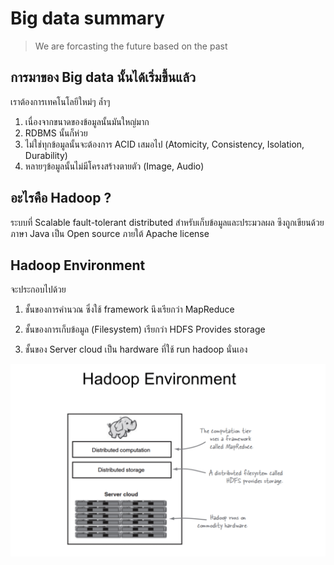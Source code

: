 # Big data summary

> We are forcasting the future based on the past

## การมาของ Big data นั้นได้เริ่มขึ้นแล้ว

เราต้องการเทคโนโลยีใหม่ๆ ล้ำๆ
1. เนื่องจากขนาดของข้อมูลนั้นมันใหญ่มาก
2. RDBMS นั้นก็ห่วย
3. ไม่ใช่ทุกข้อมูลนั้นจะต้องการ ACID เสมอไป (Atomicity, Consistency, Isolation, Durability)
4. หลายๆข้อมูลนั้นไม่มีโครงสร้างตายตัว (Image, Audio)

## อะไรคือ Hadoop ?

ระบบที่ Scalable fault-tolerant distributed สำหรับเก็บข้อมูลและประมวลผล ซึงถูกเขียนด้วยภาษา Java เป็น Open source ภายใต้ Apache license

## Hadoop Environment
จะประกอบไปด้วย

1.  ชั้นของการคำนวณ ซึ่งใช้ framework นึงเรียกว่า MapReduce

2. ชั้นของการเก็บข้อมูล (Filesystem) เรียกว่า HDFS Provides storage

3. ชั้นของ Server cloud เป็น hardware ที่ใช้ run hadoop นั่นเอง

![Hadoop Environment](https://github.com/madooding/bd_it_kmitl_summarization/blob/master/images/hadoop-environment.png)

